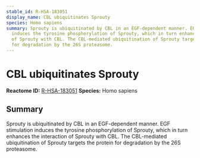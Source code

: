 ```yaml
---
stable_id: R-HSA-183051
display_name: CBL ubiquitinates Sprouty
species: Homo sapiens
summary: Sprouty is ubiquitinated by CBL in an EGF-dependent manner. EGF stimulation
  induces the tyrosine phosphorylation of Sprouty, which in turn enhances the interaction
  of Sprouty with CBL. The CBL-mediated ubiquitination of Sprouty targets the protein
  for degradation by the 26S proteasome.
---
```


# CBL ubiquitinates Sprouty
**Reactome ID:** [R-HSA-183051](https://reactome.org/content/detail/R-HSA-183051)
**Species:** Homo sapiens

## Summary

Sprouty is ubiquitinated by CBL in an EGF-dependent manner. EGF stimulation induces the tyrosine phosphorylation of Sprouty, which in turn enhances the interaction of Sprouty with CBL. The CBL-mediated ubiquitination of Sprouty targets the protein for degradation by the 26S proteasome.
